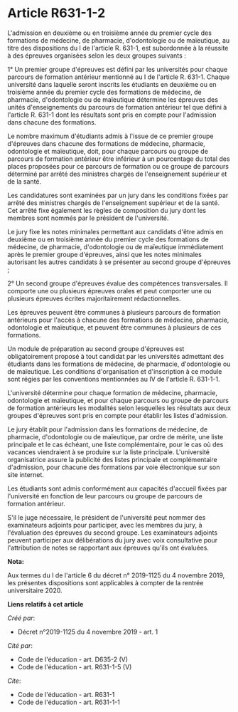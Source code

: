 # Article R631-1-2

L'admission en deuxième ou en troisième année du premier cycle des formations de médecine, de pharmacie, d'odontologie ou de
maïeutique, au titre des dispositions du I de l'article R. 631-1, est subordonnée à la réussite à des épreuves organisées
selon les deux groupes suivants : 

1° Un premier groupe d'épreuves est défini par les universités pour chaque parcours de formation antérieur mentionné au I de
l'article R. 631-1. Chaque université dans laquelle seront inscrits les étudiants en deuxième ou en troisième année du
premier cycle des formations de médecine, de pharmacie, d'odontologie ou de maïeutique détermine les épreuves des unités
d'enseignements du parcours de formation antérieur tel que défini à l'article R. 631-1 dont les résultats sont pris en compte
pour l'admission dans chacune des formations. 

Le nombre maximum d'étudiants admis à l'issue de ce premier groupe d'épreuves dans chacune des formations de médecine,
pharmacie, odontologie et maïeutique, doit, pour chaque parcours ou groupe de parcours de formation antérieur être inférieur
à un pourcentage du total des places proposées pour ce parcours de formation ou ce groupe de parcours déterminé par arrêté
des ministres chargés de l'enseignement supérieur et de la santé. 

Les candidatures sont examinées par un jury dans les conditions fixées par arrêté des ministres chargés de l'enseignement
supérieur et de la santé. Cet arrêté fixe également les règles de composition du jury dont les membres sont nommés par le
président de l'université. 

Le jury fixe les notes minimales permettant aux candidats d'être admis en deuxième ou en troisième année du premier cycle des
formations de médecine, de pharmacie, d'odontologie ou de maïeutique immédiatement après le premier groupe d'épreuves, ainsi
que les notes minimales autorisant les autres candidats à se présenter au second groupe d'épreuves ; 

2° Un second groupe d'épreuves évalue des compétences transversales. Il comporte une ou plusieurs épreuves orales et peut
comporter une ou plusieurs épreuves écrites majoritairement rédactionnelles. 

Les épreuves peuvent être communes à plusieurs parcours de formation antérieurs pour l'accès à chacune des formations de
médecine, pharmacie, odontologie et maïeutique, et peuvent être communes à plusieurs de ces formations. 

Un module de préparation au second groupe d'épreuves est obligatoirement proposé à tout candidat par les universités
admettant des étudiants dans les formations de médecine, de pharmacie, d'odontologie ou de maïeutique. Les conditions
d'organisation et d'inscription à ce module sont régies par les conventions mentionnées au IV de l'article R. 631-1-1. 

L'université détermine pour chaque formation de médecine, pharmacie, odontologie et maïeutique, et pour chaque parcours ou
groupe de parcours de formation antérieurs les modalités selon lesquelles les résultats aux deux groupes d'épreuves sont pris
en compte pour établir les listes d'admission. 

Le jury établit pour l'admission dans les formations de médecine, de pharmacie, d'odontologie ou de maïeutique, par ordre de
mérite, une liste principale et le cas échéant, une liste complémentaire, pour le cas où des vacances viendraient à se
produire sur la liste principale. L'université organisatrice assure la publicité des listes principale et complémentaire
d'admission, pour chacune des formations par voie électronique sur son site internet. 

Les étudiants sont admis conformément aux capacités d'accueil fixées par l'université en fonction de leur parcours ou groupe
de parcours de formation antérieur. 

S'il le juge nécessaire, le président de l'université peut nommer des examinateurs adjoints pour participer, avec les membres
du jury, à l'évaluation des épreuves du second groupe. Les examinateurs adjoints peuvent participer aux délibérations du jury
avec voix consultative pour l'attribution de notes se rapportant aux épreuves qu'ils ont évaluées.

**Nota:**

Aux termes du I de l'article 6 du décret n° 2019-1125 du 4 novembre 2019, les présentes dispositions sont applicables à
compter de la rentrée universitaire 2020.

**Liens relatifs à cet article**

_Créé par_:

  - Décret n°2019-1125 du 4 novembre 2019 - art. 1

_Cité par_:

  - Code de l'éducation - art. D635-2 (V)
  - Code de l'éducation - art. R631-1-5 (V)

_Cite_:

  - Code de l'éducation - art. R631-1
  - Code de l'éducation - art. R631-1-1
